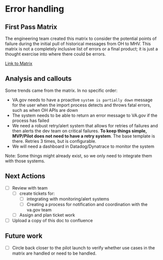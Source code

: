 # Error handling

## First Pass Matrix

The engineering team created this matrix to consider the potential points of failure during the initial pull of historical messages from OH to MHV. This matrix is not a completely inclusive list of errors or a final product; it is just a thought exercise into where there could be errors.

[Link to Matrix](https://dvagov-my.sharepoint.com/:x:/g/personal/mark_dewey_va_gov/ESwU7x8jWQhCtfaQnmrD9eEBJ9CfHJ9grRFhRfBqa49nFA?e=HNUy8f)

## Analysis and callouts

Some trends came from the matrix. In no specific order:

- VA.gov needs to have a proactive `system is partially down` message for the user when the import process detects and throws fatal errors, such as when OH APIs are down
- The system needs to be able to return an error message to VA.gov if the process has failed
- We need a robust retry/alert system that allows for retries of failures and then alerts the dev team on critical failures. **To keep things simple, MVP/Pilot does not need to have a retry system**. The base template is there. Retries 3 times, but is configurable. 
- We will need a dashboard in Datadog/Dynatrace to monitor the system

Note: Some things might already exist, so we only need to integrate them with those systems.

## Next Actions

- [ ] Review with team
  - [ ] create tickets for:
    - [ ] integrating with monitoring/alert systems
    - [ ] Creating a process for notification and coordination with the va.gov team
  - [ ] Assign and plan ticket work   
- [ ] Upload a copy of this doc to confluence 

## Future work

-  [ ] Circle back closer to the pilot launch to verify whether use cases in the matrix are handled or need to be handled. 
